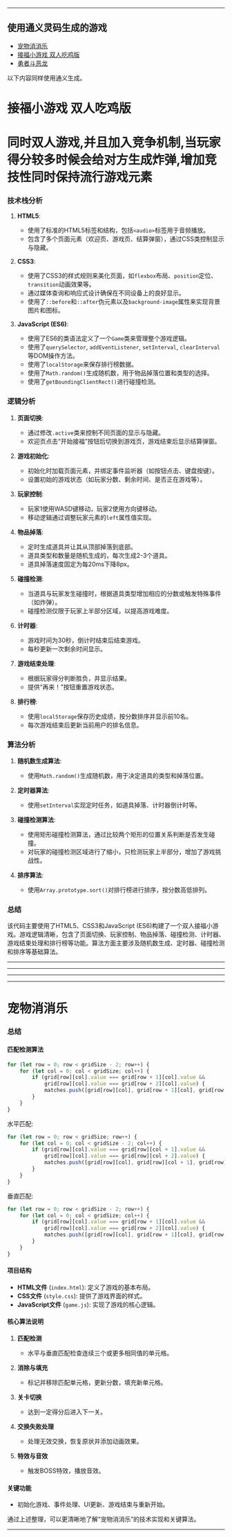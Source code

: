 
---

## 使用通义灵码生成的游戏

- [宠物消消乐](https://jerrychoibyte.github.io/tongyi/%E5%AE%A0%E7%89%A9%E6%B6%88%E6%B6%88%E4%B9%90/index.html)
- [接福小游戏 双人吃鸡版](https://jerrychoibyte.github.io/tongyi/%E6%8E%A5%E7%A6%8F%E5%B0%8F%E6%B8%B8%E6%88%8F%20%E5%8F%8C%E4%BA%BA%E9%80%9A%E4%B9%89/index.html)
- [勇者斗恶龙](https://jerrychoibyte.github.io/tongyi/%E5%8B%87%E8%80%85%E6%96%97%E6%81%B6%E9%BE%99/main.html)

以下内容同样使用通义生成。


# 接福小游戏 双人吃鸡版
# 同时双人游戏,并且加入竞争机制,当玩家得分较多时候会给对方生成炸弹,增加竞技性同时保持流行游戏元素
### 技术栈分析

1. **HTML5**:
   - 使用了标准的HTML5标签和结构，包括`<audio>`标签用于音频播放。
   - 包含了多个页面元素（欢迎页、游戏页、结算弹窗），通过CSS类控制显示与隐藏。

2. **CSS3**:
   - 使用了CSS3的样式规则来美化页面，如`flexbox`布局、`position`定位、`transition`动画效果等。
   - 通过媒体查询和响应式设计确保在不同设备上的良好显示。
   - 使用了`::before`和`::after`伪元素以及`background-image`属性来实现背景图片和图标。

3. **JavaScript (ES6)**:
   - 使用了ES6的类语法定义了一个`Game`类来管理整个游戏逻辑。
   - 使用了`querySelector`, `addEventListener`, `setInterval`, `clearInterval`等DOM操作方法。
   - 使用了`localStorage`来保存排行榜数据。
   - 使用了`Math.random()`生成随机数，用于物品掉落位置和类型的选择。
   - 使用了`getBoundingClientRect()`进行碰撞检测。

### 逻辑分析

1. **页面切换**:
   - 通过修改`.active`类来控制不同页面的显示与隐藏。
   - 欢迎页点击“开始接福”按钮后切换到游戏页，游戏结束后显示结算弹窗。

2. **游戏初始化**:
   - 初始化时加载页面元素，并绑定事件监听器（如按钮点击、键盘按键）。
   - 设置初始的游戏状态（如玩家分数、剩余时间、是否正在游戏等）。

3. **玩家控制**:
   - 玩家1使用WASD键移动，玩家2使用方向键移动。
   - 移动逻辑通过调整玩家元素的`left`属性值实现。

4. **物品掉落**:
   - 定时生成道具并让其从顶部掉落到底部。
   - 道具类型和数量是随机生成的，每次生成2-3个道具。
   - 道具掉落速度固定为每20ms下降8px。

5. **碰撞检测**:
   - 当道具与玩家发生碰撞时，根据道具类型增加相应的分数或触发特殊事件（如炸弹）。
   - 碰撞检测仅限于玩家上半部分区域，以提高游戏难度。

6. **计时器**:
   - 游戏时间为30秒，倒计时结束后结束游戏。
   - 每秒更新一次剩余时间显示。

7. **游戏结束处理**:
   - 根据玩家得分判断胜负，并显示结果。
   - 提供“再来！”按钮重置游戏状态。

8. **排行榜**:
   - 使用`localStorage`保存历史成绩，按分数排序并显示前10名。
   - 每次游戏结束后更新当前用户的排名信息。

### 算法分析

1. **随机数生成算法**:
   - 使用`Math.random()`生成随机数，用于决定道具的类型和掉落位置。

2. **定时器算法**:
   - 使用`setInterval`实现定时任务，如道具掉落、计时器倒计时等。

3. **碰撞检测算法**:
   - 使用矩形碰撞检测算法，通过比较两个矩形的位置关系判断是否发生碰撞。
   - 对玩家的碰撞检测区域进行了缩小，只检测玩家上半部分，增加了游戏挑战性。

4. **排序算法**:
   - 使用`Array.prototype.sort()`对排行榜进行排序，按分数高低排列。

### 总结

该代码主要使用了HTML5、CSS3和JavaScript (ES6)构建了一个双人接福小游戏。游戏逻辑清晰，包含了页面切换、玩家控制、物品掉落、碰撞检测、计时器、游戏结束处理和排行榜等功能。算法方面主要涉及随机数生成、定时器、碰撞检测和排序等基础算法。


---
---
---
---

# 宠物消消乐

### 总结
#### 匹配检测算法
```javascript
for (let row = 0; row < gridSize - 2; row++) {
    for (let col = 0; col < gridSize; col++) {
        if (grid[row][col].value === grid[row + 1][col].value && 
            grid[row][col].value === grid[row + 2][col].value) {
            matches.push([grid[row][col], grid[row + 1][col], grid[row + 2][col]]);
        }
    }
}
```
水平匹配:
```javascript
for (let row = 0; row < gridSize; row++) {
    for (let col = 0; col < gridSize - 2; col++) {
        if (grid[row][col].value === grid[row][col + 1].value && 
            grid[row][col].value === grid[row][col + 2].value) {
            matches.push([grid[row][col], grid[row][col + 1], grid[row][col + 2]]);
        }
    }
}
```
垂直匹配:
```javascript
for (let row = 0; row < gridSize - 2; row++) {
    for (let col = 0; col < gridSize; col++) {
        if (grid[row][col].value === grid[row + 1][col].value && 
            grid[row][col].value === grid[row + 2][col].value) {
            matches.push([grid[row][col], grid[row + 1][col], grid[row + 2][col]]);
        }
    }
}
```

#### 项目结构
- **HTML文件** (`index.html`): 定义了游戏的基本布局。
- **CSS文件** (`style.css`): 提供了游戏界面的样式。
- **JavaScript文件** (`game.js`): 实现了游戏的核心逻辑。

#### 核心算法说明
1. **匹配检测**
   - 水平与垂直匹配检查连续三个或更多相同值的单元格。
   
2. **消除与填充**
   - 标记并移除匹配单元格，更新分数，填充新单元格。

3. **关卡切换**
   - 达到一定得分后进入下一关。

4. **交换失败处理**
   - 处理无效交换，恢复原状并添加动画效果。

5. **特效与音效**
   - 触发BOSS特效，播放音效。

#### 关键功能
- 初始化游戏、事件处理、UI更新、游戏结束与重新开始。

通过上述整理，可以更清晰地了解“宠物消消乐”的技术实现和关键算法。

---
